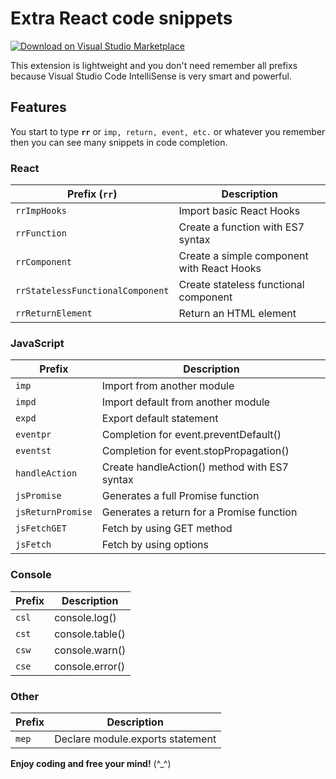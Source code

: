 # Extra React code snippets

[![Download on Visual Studio Marketplace](https://img.shields.io/visual-studio-marketplace/v/KhoiLe.extra-react-snippets.svg)](https://marketplace.visualstudio.com/items?itemName=KhoiLe.extra-react-snippets)

This extension is lightweight and you don't need remember all prefixs because Visual Studio Code IntelliSense is very smart and powerful.

## Features

You start to type **`rr`** or `imp, return, event, etc.` or whatever you remember then you can see many snippets in code completion.

### React
|Prefix (`rr`)|Description|
|---|---|
|`rrImpHooks`|Import basic React Hooks|
|`rrFunction`|Create a function with ES7 syntax|
|`rrComponent`|Create a simple component with React Hooks|
|`rrStatelessFunctionalComponent`|Create stateless functional component|
|`rrReturnElement`|Return an HTML element|


### JavaScript
|Prefix|Description|
|---|---|
|`imp`|Import from another module|
|`impd`|Import default from another module|
|`expd`|Export default statement|
|`eventpr`|Completion for event.preventDefault()|
|`eventst`|Completion for event.stopPropagation()|
|`handleAction`|Create handleAction() method with ES7 syntax|
|`jsPromise`|Generates a full Promise function|
|`jsReturnPromise`|Generates a return for a Promise function|
|`jsFetchGET`|Fetch by using GET method|
|`jsFetch`|Fetch by using options|

### Console
|Prefix|Description|
|---|---|
|`csl`|console.log()|
|`cst`|console.table()|
|`csw`|console.warn()|
|`cse`|console.error()|

### Other
|Prefix|Description|
|---|---|
|`mep`|Declare module.exports statement|

**Enjoy coding and free your mind!** (^_^)
